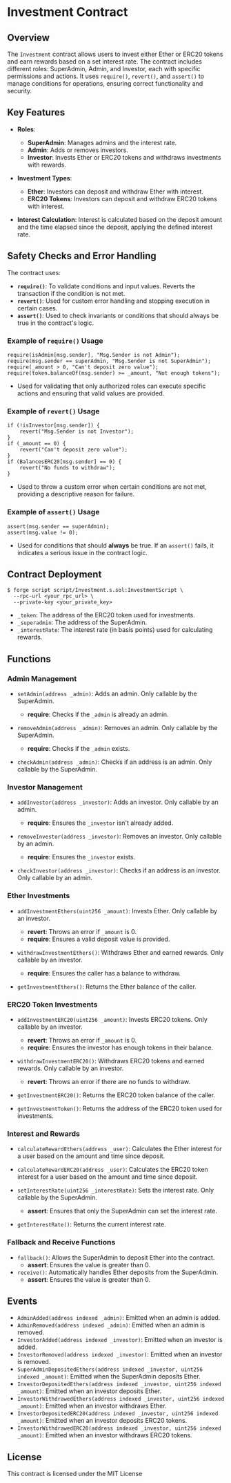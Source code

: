 # Investment Contract

## Overview

The `Investment` contract allows users to invest either Ether or ERC20 tokens and earn rewards based on a set interest rate. The contract includes different roles: SuperAdmin, Admin, and Investor, each with specific permissions and actions. It uses `require()`, `revert()`, and `assert()` to manage conditions for operations, ensuring correct functionality and security.

## Key Features

- **Roles**:

  - **SuperAdmin**: Manages admins and the interest rate.
  - **Admin**: Adds or removes investors.
  - **Investor**: Invests Ether or ERC20 tokens and withdraws investments with rewards.

- **Investment Types**:

  - **Ether**: Investors can deposit and withdraw Ether with interest.
  - **ERC20 Tokens**: Investors can deposit and withdraw ERC20 tokens with interest.

- **Interest Calculation**: Interest is calculated based on the deposit amount and the time elapsed since the deposit, applying the defined interest rate.

## Safety Checks and Error Handling

The contract uses:

- **`require()`**: To validate conditions and input values. Reverts the transaction if the condition is not met.
- **`revert()`**: Used for custom error handling and stopping execution in certain cases.
- **`assert()`**: Used to check invariants or conditions that should always be true in the contract's logic.

### Example of `require()` Usage

```solidity
require(isAdmin[msg.sender], "Msg.Sender is not Admin");
require(msg.sender == superAdmin, "Msg.Sender is not SuperAdmin");
require(_amount > 0, "Can't deposit zero value");
require(token.balanceOf(msg.sender) >= _amount, "Not enough tokens");
```

- Used for validating that only authorized roles can execute specific actions and ensuring that valid values are provided.

### Example of `revert()` Usage

```solidity
if (!isInvestor[msg.sender]) {
    revert("Msg.Sender is not Investor");
}
if (_amount == 0) {
    revert("Can't deposit zero value");
}
if (BalancesERC20[msg.sender] == 0) {
    revert("No funds to withdraw");
}
```

- Used to throw a custom error when certain conditions are not met, providing a descriptive reason for failure.

### Example of `assert()` Usage

```solidity
assert(msg.sender == superAdmin);
assert(msg.value != 0);
```

- Used for conditions that should **always** be true. If an `assert()` fails, it indicates a serious issue in the contract logic.

## Contract Deployment

```solidity
$ forge script script/Investment.s.sol:InvestmentScript \
  --rpc-url <your_rpc_url> \
  --private-key <your_private_key>
```

- `_token`: The address of the ERC20 token used for investments.
- `_superadmin`: The address of the SuperAdmin.
- `_interestRate`: The interest rate (in basis points) used for calculating rewards.

## Functions

### Admin Management

- `setAdmin(address _admin)`: Adds an admin. Only callable by the SuperAdmin.
  - **require**: Checks if the `_admin` is already an admin.
- `removeAdmin(address _admin)`: Removes an admin. Only callable by the SuperAdmin.

  - **require**: Checks if the `_admin` exists.

- `checkAdmin(address _admin)`: Checks if an address is an admin. Only callable by the SuperAdmin.

### Investor Management

- `addInvestor(address _investor)`: Adds an investor. Only callable by an admin.
  - **require**: Ensures the `_investor` isn't already added.
- `removeInvestor(address _investor)`: Removes an investor. Only callable by an admin.

  - **require**: Ensures the `_investor` exists.

- `checkInvestor(address _investor)`: Checks if an address is an investor. Only callable by an admin.

### Ether Investments

- `addInvestmentEthers(uint256 _amount)`: Invests Ether. Only callable by an investor.

  - **revert**: Throws an error if `_amount` is 0.
  - **require**: Ensures a valid deposit value is provided.

- `withdrawInvestmentEthers()`: Withdraws Ether and earned rewards. Only callable by an investor.
  - **require**: Ensures the caller has a balance to withdraw.
- `getInvestmentEthers()`: Returns the Ether balance of the caller.

### ERC20 Token Investments

- `addInvestmentERC20(uint256 _amount)`: Invests ERC20 tokens. Only callable by an investor.

  - **revert**: Throws an error if `_amount` is 0.
  - **require**: Ensures the investor has enough tokens in their balance.

- `withdrawInvestmentERC20()`: Withdraws ERC20 tokens and earned rewards. Only callable by an investor.
  - **revert**: Throws an error if there are no funds to withdraw.
- `getInvestmentERC20()`: Returns the ERC20 token balance of the caller.
- `getInvestmentToken()`: Returns the address of the ERC20 token used for investments.

### Interest and Rewards

- `calculateRewardEthers(address _user)`: Calculates the Ether interest for a user based on the amount and time since deposit.
- `calculateRewardERC20(address _user)`: Calculates the ERC20 token interest for a user based on the amount and time since deposit.

- `setInterestRate(uint256 _interestRate)`: Sets the interest rate. Only callable by the SuperAdmin.

  - **assert**: Ensures that only the SuperAdmin can set the interest rate.

- `getInterestRate()`: Returns the current interest rate.

### Fallback and Receive Functions

- `fallback()`: Allows the SuperAdmin to deposit Ether into the contract.
  - **assert**: Ensures the value is greater than 0.
- `receive()`: Automatically handles Ether deposits from the SuperAdmin.
  - **assert**: Ensures the value is greater than 0.

## Events

- `AdminAdded(address indexed _admin)`: Emitted when an admin is added.
- `AdminRemoved(address indexed _admin)`: Emitted when an admin is removed.
- `InvestorAdded(address indexed _investor)`: Emitted when an investor is added.
- `InvestorRemoved(address indexed _investor)`: Emitted when an investor is removed.
- `SuperAdminDepositedEthers(address indexed _investor, uint256 indexed _amount)`: Emitted when the SuperAdmin deposits Ether.
- `InvestorDepositedEthers(address indexed _investor, uint256 indexed _amount)`: Emitted when an investor deposits Ether.
- `InvestorWithdrawedEthers(address indexed _investor, uint256 indexed _amount)`: Emitted when an investor withdraws Ether.
- `InvestorDepositedERC20(address indexed _investor, uint256 indexed _amount)`: Emitted when an investor deposits ERC20 tokens.
- `InvestorWithdrawedERC20(address indexed _investor, uint256 indexed _amount)`: Emitted when an investor withdraws ERC20 tokens.

## License

This contract is licensed under the MIT License
